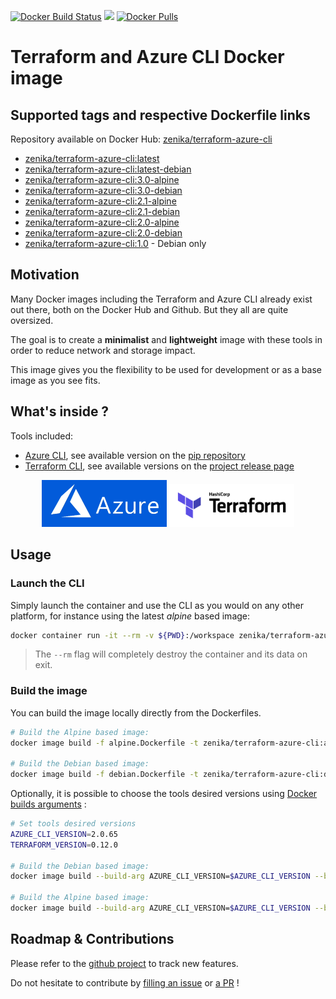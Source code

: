 [![Docker Build Status](https://img.shields.io/docker/cloud/build/zenika/terraform-azure-cli.svg)](https://hub.docker.com/r/zenika/terraform-azure-cli/)
[![](https://images.microbadger.com/badges/image/zenika/terraform-azure-cli.svg)](https://microbadger.com/images/zenika/terraform-azure-cli)
[![Docker Pulls](https://img.shields.io/docker/pulls/zenika/terraform-azure-cli.svg)](https://hub.docker.com/r/zenika/terraform-azure-cli/)

# Terraform and Azure CLI Docker image

## Supported tags and respective Dockerfile links
Repository available on Docker Hub: [zenika/terraform-azure-cli](https://hub.docker.com/r/zenika/terraform-azure-cli)

* [zenika/terraform-azure-cli:latest](https://github.com/Zenika/terraform-azure-cli/blob/master/alpine.Dockerfile)
* [zenika/terraform-azure-cli:latest-debian](https://github.com/Zenika/terraform-azure-cli/blob/master/debian.Dockerfile)
* [zenika/terraform-azure-cli:3.0-alpine](https://github.com/Zenika/terraform-azure-cli/blob/3.0/alpine.Dockerfile)
* [zenika/terraform-azure-cli:3.0-debian](https://github.com/Zenika/terraform-azure-cli/blob/3.0/debian.Dockerfile)
* [zenika/terraform-azure-cli:2.1-alpine](https://github.com/Zenika/terraform-azure-cli/blob/2.1/alpine.Dockerfile)
* [zenika/terraform-azure-cli:2.1-debian](https://github.com/Zenika/terraform-azure-cli/blob/2.1/debian.Dockerfile)
* [zenika/terraform-azure-cli:2.0-alpine](https://github.com/Zenika/terraform-azure-cli/blob/2.0/alpine.Dockerfile)
* [zenika/terraform-azure-cli:2.0-debian](https://github.com/Zenika/terraform-azure-cli/blob/2.0/debian.Dockerfile)
* [zenika/terraform-azure-cli:1.0](https://github.com/Zenika/terraform-azure-cli/blob/v1.0/Dockerfile) - Debian only

## Motivation
Many Docker images including the Terraform and Azure CLI already exist out there, both on the Docker Hub and Github.
But they all are quite oversized.

The goal is to create a **minimalist** and **lightweight** image with these tools in order to reduce network and storage impact.

This image gives you the flexibility to be used for development or as a base image as you see fits.

## What's inside ?
Tools included:

* [Azure CLI](https://docs.microsoft.com/cli/azure/?view=azure-cli-latest), see available version on the [pip repository](https://pypi.org/project/azure-cli/)
* [Terraform CLI](https://www.terraform.io/docs/commands/index.html), see available versions on the [project release page](https://github.com/hashicorp/terraform/releases)

<p align="center">
  <a href="https://azure.microsoft.com"><img width="200" src="https://github.com/Zenika/terraform-azure-cli/raw/master/resources/azure-logo.png"></a>
  <a href="https://www.terraform.io/"><img width="200" src="https://github.com/Zenika/terraform-azure-cli/raw/master/resources/terraform-logo.png"></a>
</p>

## Usage

### Launch the CLI
Simply launch the container and use the CLI as you would on any other platform, for instance using the latest *alpine* based image:

```bash
docker container run -it --rm -v ${PWD}:/workspace zenika/terraform-azure-cli:latest
```

> The `--rm` flag will completely destroy the container and its data on exit.

### Build the image
You can build the image locally directly from the Dockerfiles.

```bash
# Build the Alpine based image:
docker image build -f alpine.Dockerfile -t zenika/terraform-azure-cli:alpine .

# Build the Debian based image:
docker image build -f debian.Dockerfile -t zenika/terraform-azure-cli:debian .
```

Optionally, it is possible to choose the tools desired versions using [Docker builds arguments](https://docs.docker.com/engine/reference/commandline/build/#set-build-time-variables---build-arg) :

```bash
# Set tools desired versions
AZURE_CLI_VERSION=2.0.65
TERRAFORM_VERSION=0.12.0

# Build the Debian based image:
docker image build --build-arg AZURE_CLI_VERSION=$AZURE_CLI_VERSION --build-arg TERRAFORM_VERSION=$TERRAFORM_VERSION -f debian.Dockerfile -t zenika/terraform-azure-cli:debian .

# Build the Alpine based image:
docker image build --build-arg AZURE_CLI_VERSION=$AZURE_CLI_VERSION --build-arg TERRAFORM_VERSION=$TERRAFORM_VERSION -f alpine.Dockerfile -t zenika/terraform-azure-cli:alpine .
```

## Roadmap & Contributions
Please refer to the [github project](https://github.com/Zenika/terraform-azure-cli/projects/1) to track new features.

Do not hesitate to contribute by [filling an issue](https://github.com/Zenika/terraform-azure-cli/issues) or [a PR](https://github.com/Zenika/terraform-azure-cli/pulls) !
